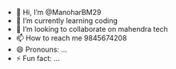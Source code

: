- 👋 Hi, I’m @ManoharBM29
- 🌱 I’m currently learning coding
- 💞️ I’m looking to collaborate on mahendra tech
- 📫 How to reach me 9845674208
- 😄 Pronouns: ...
- ⚡ Fun fact: ...

<!---
ManoharBM29/ManoharBM29 is a ✨ special ✨ repository because its `README.md` (this file) appears on your GitHub profile.
You can click the Preview link to take a look at your changes.
--->
